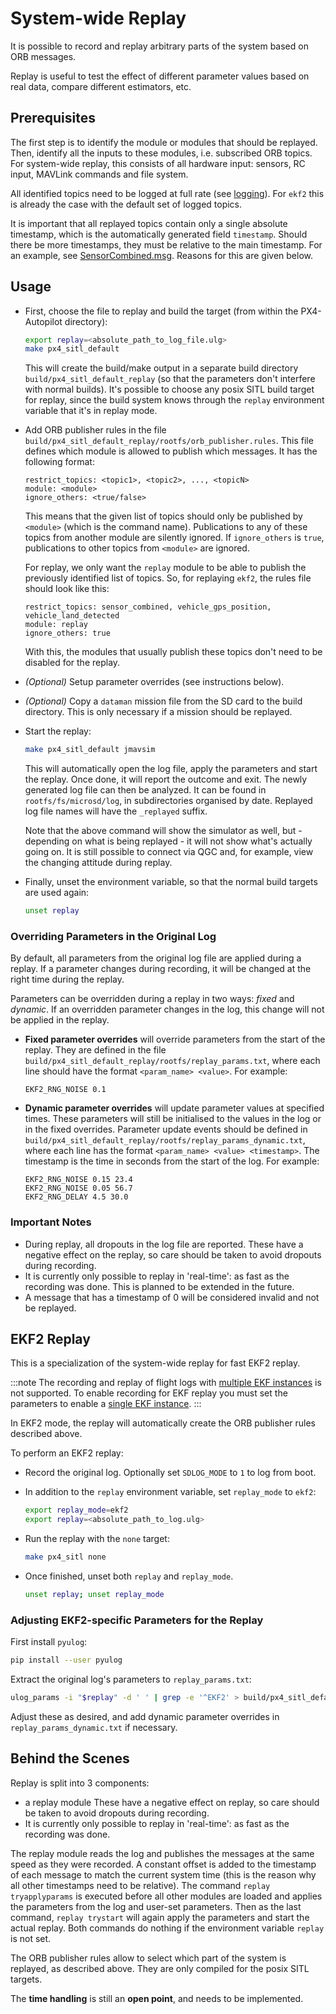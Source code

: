 # System-wide Replay

It is possible to record and replay arbitrary parts of the system based on ORB messages.

Replay is useful to test the effect of different parameter values based on real data, compare different estimators, etc.

## Prerequisites

The first step is to identify the module or modules that should be replayed.
Then, identify all the inputs to these modules, i.e. subscribed ORB topics.
For system-wide replay, this consists of all hardware input: sensors, RC input, MAVLink commands and file system.

All identified topics need to be logged at full rate (see [logging](../dev_log/logging.md)).
For `ekf2` this is already the case with the default set of logged topics.

It is important that all replayed topics contain only a single absolute timestamp, which is the automatically generated field `timestamp`.
Should there be more timestamps, they must be relative to the main timestamp.
For an example, see [SensorCombined.msg](https://github.com/PX4/PX4-Autopilot/blob/main/msg/SensorCombined.msg).
Reasons for this are given below.


## Usage

- First, choose the file to replay and build the target (from within the PX4-Autopilot directory):
  
  ```sh
  export replay=<absolute_path_to_log_file.ulg>
  make px4_sitl_default
  ```
  This will create the build/make output in a separate build directory `build/px4_sitl_default_replay` (so that the parameters don't interfere with normal builds).
  It's possible to choose any posix SITL build target for replay, since the build system knows through the `replay` environment variable that it's in replay mode.
- Add ORB publisher rules in the file `build/px4_sitl_default_replay/rootfs/orb_publisher.rules`.
  This file defines which module is allowed to publish which messages.
  It has the following format:
  
  ```
  restrict_topics: <topic1>, <topic2>, ..., <topicN>
  module: <module>
  ignore_others: <true/false>
  ```
  This means that the given list of topics should only be published by `<module>` (which is the command name).
  Publications to any of these topics from another module are silently ignored.
  If `ignore_others` is `true`, publications to other topics from `<module>` are ignored.

  For replay, we only want the `replay` module to be able to publish the previously identified list of topics.
  So, for replaying `ekf2`, the rules file should look like this:
  
  ```
  restrict_topics: sensor_combined, vehicle_gps_position, vehicle_land_detected
  module: replay
  ignore_others: true
  ```
  
  With this, the modules that usually publish these topics don't need to be disabled for the replay.

- _(Optional)_ Setup parameter overrides (see instructions below).
- _(Optional)_ Copy a `dataman` mission file from the SD card to the build directory.
  This is only necessary if a mission should be replayed.
- Start the replay:

  ```sh
  make px4_sitl_default jmavsim
  ```
  
  This will automatically open the log file, apply the parameters and start the replay.
  Once done, it will report the outcome and exit.
  The newly generated log file can then be analyzed. It can be found in `rootfs/fs/microsd/log`, in subdirectories organised by date.
  Replayed log file names will have the `_replayed` suffix.

  Note that the above command will show the simulator as well, but - depending on what is being replayed - it will not show what's actually going on.
  It is still possible to connect via QGC and, for example, view the changing attitude during replay.

- Finally, unset the environment variable, so that the normal build targets are used again:

  ```sh
  unset replay
  ```

### Overriding Parameters in the Original Log

By default, all parameters from the original log file are applied during a replay.
If a parameter changes during recording, it will be changed at the right time during the replay.

Parameters can be overridden during a replay in two ways: _fixed_ and _dynamic_.
If an overridden parameter changes in the log, this change will not be applied in the replay.

- **Fixed parameter overrides** will override parameters from the start of the replay.
  They are defined in the file `build/px4_sitl_default_replay/rootfs/replay_params.txt`, where each line should have the format `<param_name> <value>`.
  For example:

  ```
  EKF2_RNG_NOISE 0.1
  ```

- **Dynamic parameter overrides** will update parameter values at specified times.
  These parameters will still be initialised to the values in the log or in the fixed overrides.
  Parameter update events should be defined in `build/px4_sitl_default_replay/rootfs/replay_params_dynamic.txt`, where each line has the format `<param_name> <value> <timestamp>`.
  The timestamp is the time in seconds from the start of the log. For example:

  ```
  EKF2_RNG_NOISE 0.15 23.4
  EKF2_RNG_NOISE 0.05 56.7
  EKF2_RNG_DELAY 4.5 30.0
  ```

### Important Notes

- During replay, all dropouts in the log file are reported.
  These have a negative effect on the replay, so care should be taken to avoid dropouts during recording.
- It is currently only possible to replay in 'real-time': as fast as the recording was done.
  This is planned to be extended in the future.
- A message that has a timestamp of 0 will be considered invalid and not be replayed.

## EKF2 Replay

This is a specialization of the system-wide replay for fast EKF2 replay.

:::note
The recording and replay of flight logs with [multiple EKF instances](../advanced_config/tuning_the_ecl_ekf.md#running-multiple-ekf-instances) is not supported.
To enable recording for EKF replay you must set the parameters to enable a [single EKF instance](../advanced_config/tuning_the_ecl_ekf.md#running-a-single-ekf-instance).
:::

In EKF2 mode, the replay will automatically create the ORB publisher rules described above.

To perform an EKF2 replay:

- Record the original log.
  Optionally set `SDLOG_MODE` to `1` to log from boot.

- In addition to the `replay` environment variable, set `replay_mode` to `ekf2`:

  ```sh
  export replay_mode=ekf2
  export replay=<absolute_path_to_log.ulg>
  ```

- Run the replay with the `none` target:

  ```sh
  make px4_sitl none
  ```

- Once finished, unset both `replay` and `replay_mode`.

  ```sh
  unset replay; unset replay_mode
  ```

### Adjusting EKF2-specific Parameters for the Replay

First install `pyulog`:

```sh
pip install --user pyulog
```

Extract the original log's parameters to `replay_params.txt`:

```sh
ulog_params -i "$replay" -d ' ' | grep -e '^EKF2' > build/px4_sitl_default_replay/rootfs/replay_params.txt
```

Adjust these as desired, and add dynamic parameter overrides in `replay_params_dynamic.txt` if necessary.


## Behind the Scenes

Replay is split into 3 components:
- a replay module
  These have a negative effect on replay, so care should be taken to avoid dropouts during recording.
- It is currently only possible to replay in 'real-time': as fast as the recording was done.

The replay module reads the log and publishes the messages at the same speed as they were recorded.
A constant offset is added to the timestamp of each message to match the current system time (this is the reason why all other timestamps need to be relative).
The command `replay tryapplyparams` is executed before all other modules are loaded and applies the parameters from the log and user-set parameters.
Then as the last command, `replay trystart` will again apply the parameters and start the actual replay.
Both commands do nothing if the environment variable `replay` is not set.

The ORB publisher rules allow to select which part of the system is replayed, as described above. They are only compiled for the posix SITL targets.

The **time handling** is still an **open point**, and needs to be implemented.

